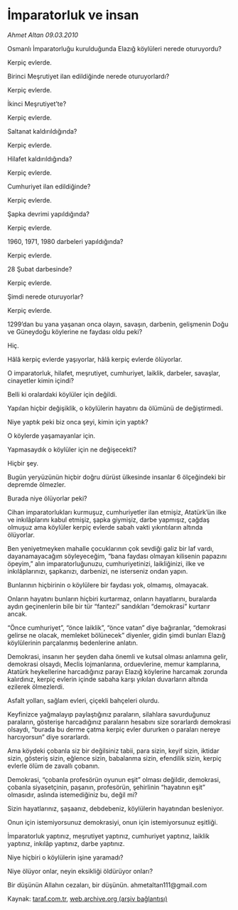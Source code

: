 # İmparatorluk ve insan

*Ahmet Altan 09.03.2010*

<div class="yazi"><p>Osmanlı İmparatorluğu kurulduğunda Elazığ köylüleri nerede oturuyordu?</p>
<p>Kerpiç evlerde.</p>
<p>Birinci Meşrutiyet ilan edildiğinde nerede oturuyorlardı?</p>
<p>Kerpiç evlerde.</p>
<p>İkinci Meşrutiyet’te?</p>
<p>Kerpiç evlerde.</p>
<p>Saltanat kaldırıldığında?</p>
<p>Kerpiç evlerde.</p>
<p>Hilafet kaldırıldığında?</p>
<p>Kerpiç evlerde.</p>
<p>Cumhuriyet ilan edildiğinde?</p>
<p>Kerpiç evlerde.</p>
<p>Şapka devrimi yapıldığında?</p>
<p>Kerpiç evlerde.</p>
<p>1960, 1971, 1980 darbeleri yapıldığında?</p>
<p>Kerpiç evlerde.</p>
<p>28 Şubat darbesinde?</p>
<p>Kerpiç evlerde.</p>
<p>Şimdi nerede oturuyorlar?</p>
<p>Kerpiç evlerde.</p>
<p>1299’dan bu yana yaşanan onca olayın, savaşın, darbenin, gelişmenin Doğu ve Güneydoğu köylerine ne faydası oldu peki?</p>
<p>Hiç.</p>
<p>Hâlâ kerpiç evlerde yaşıyorlar, hâlâ kerpiç evlerde ölüyorlar.</p>
<p>O imparatorluk, hilafet, meşrutiyet, cumhuriyet, laiklik, darbeler, savaşlar, cinayetler kimin içindi?</p>
<p>Belli ki oralardaki köylüler için değildi.</p>
<p>Yapılan hiçbir değişiklik, o köylülerin hayatını da ölümünü de değiştirmedi.</p>
<p>Niye yaptık peki biz onca şeyi, kimin için yaptık?</p>
<p>O köylerde yaşamayanlar için.</p>
<p>Yapmasaydık o köylüler için ne değişecekti?</p>
<p>Hiçbir şey.</p>
<p>Bugün yeryüzünün hiçbir doğru dürüst ülkesinde insanlar 6 ölçeğindeki bir depremde ölmezler.</p>
<p>Burada niye ölüyorlar peki?</p>
<p>Cihan imparatorlukları kurmuşuz, cumhuriyetler ilan etmişiz, Atatürk’ün ilke ve inkılâplarını kabul etmişiz, şapka giymişiz, darbe yapmışız, çağdaş olmuşuz ama köylüler kerpiç evlerde sabah vakti yıkıntıların altında ölüyorlar.</p>
<p>Ben yeniyetmeyken mahalle çocuklarının çok sevdiği galiz bir laf vardı, dayanamayacağım söyleyeceğim, “bana faydası olmayan kilisenin papazını öpeyim,” alın imparatorluğunuzu, cumhuriyetinizi, laikliğinizi, ilke ve inkılâplarınızı, şapkanızı, darbenizi, ne isterseniz ondan yapın.</p>
<p>Bunlarının hiçbirinin o köylülere bir faydası yok, olmamış, olmayacak.</p>
<p>Onların hayatını bunların hiçbiri kurtarmaz, onların hayatlarını, buralarda aydın geçinenlerin bile bir tür “fantezi” sandıkları “demokrasi” kurtarır ancak.</p>
<p>“Önce cumhuriyet”, “önce laiklik”, “önce vatan” diye bağıranlar, “demokrasi gelirse ne olacak, memleket bölünecek” diyenler, gidin şimdi bunları Elazığ köylülerinin parçalanmış bedenlerine anlatın.</p>
<p>Demokrasi, insanın her şeyden daha önemli ve kutsal olması anlamına gelir, demokrasi olsaydı, Meclis lojmanlarına, orduevlerine, memur kamplarına, Atatürk heykellerine harcadığınız parayı Elazığ köylerine harcamak zorunda kalırdınız, kerpiç evlerin içinde sabaha karşı yıkılan duvarların altında ezilerek ölmezlerdi.</p>
<p>Asfalt yolları, sağlam evleri, çiçekli bahçeleri olurdu.</p>
<p>Keyfinizce yağmalayıp paylaştığınız paraların, silahlara savurduğunuz paraların, gösterişe harcadığınız paraların hesabını size sorarlardı demokrasi olsaydı, “burada bu derme çatma kerpiç evler dururken o paraları nereye harcıyorsun” diye sorarlardı.</p>
<p>Ama köydeki çobanla siz bir değilsiniz tabii, para sizin, keyif sizin, iktidar sizin, gösteriş sizin, eğlence sizin, babalanma sizin, efendilik sizin, kerpiç evlerle ölüm de zavallı çobanın.</p>
<p>Demokrasi, “çobanla profesörün oyunun eşit” olması değildir, demokrasi, çobanla siyasetçinin, paşanın, profesörün, şehirlinin “hayatının eşit” olmasıdır, aslında istemediğiniz bu, değil mi?</p>
<p>Sizin hayatlarınız, şaşaanız, debdebeniz, köylülerin hayatından besleniyor.</p>
<p>Onun için istemiyorsunuz demokrasiyi, onun için istemiyorsunuz eşitliği.</p>
<p>İmparatorluk yaptınız, meşrutiyet yaptınız, cumhuriyet yaptınız, laiklik yaptınız, inkılâp yaptınız, darbe yaptınız.</p>
<p>Niye hiçbiri o köylülerin işine yaramadı?</p>
<p>Niye ölüyor onlar, neyin eksikliği öldürüyor onları?</p>
<p>Bir düşünün Allahın cezaları, bir düşünün. ahmetaltan111@gmail.com</p></div>

Kaynak: [taraf.com.tr](http://www.taraf.com.tr:80/ahmet-altan/makale-imparatorluk-ve-insan.htm), [web.archive.org (arşiv bağlantısı)](http://web.archive.org/web/20100514140029/http://www.taraf.com.tr:80/ahmet-altan/makale-imparatorluk-ve-insan.htm)
